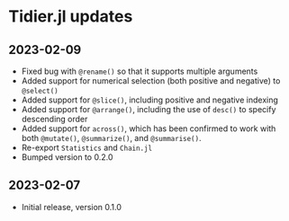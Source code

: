 # Tidier.jl updates

## 2023-02-09

- Fixed bug with `@rename()` so that it supports multiple arguments
- Added support for numerical selection (both positive and negative) to `@select()`
- Added support for `@slice()`, including positive and negative indexing
- Added support for `@arrange()`, including the use of `desc()` to specify descending order
- Added support for `across()`, which has been confirmed to work with both `@mutate()`, `@summarize()`, and `@summarise()`.
- Re-export `Statistics` and `Chain.jl`
- Bumped version to 0.2.0

## 2023-02-07

- Initial release, version 0.1.0
